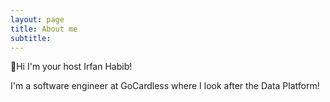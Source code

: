 ```yaml
---
layout: page
title: About me
subtitle: 
---
```


👋Hi I'm your host Irfan Habib!

I'm a software engineer at GoCardless where I look after the Data Platform! 
